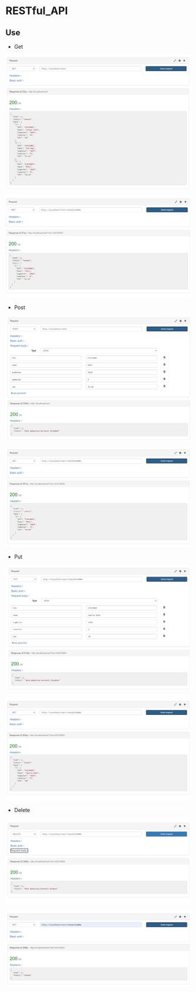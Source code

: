# RESTful_API


## Use

- Get
<p align="center">
  <img src="ss/Screenshot 2021-05-22 235030.png" alt="accessibility text">
</p>
<p align="center">
  <img src="ss/Screenshot 2021-05-22 235117.png" alt="accessibility text">
</p>



- Post
<p align="center">
  <img src="ss/post 1.png" alt="accessibility text">
</p>
<p align="center">
  <img src="ss/post 2.png" alt="accessibility text">
</p>



- Put 
<p align="center">
  <img src="ss/put 1.png" alt="accessibility text">
</p>
<p align="center">
  <img src="ss/put 2.png" alt="accessibility text">
</p>


- Delete
<p align="center">
  <img src="ss/delete 1.png" alt="accessibility text">
</p>
<p align="center">
  <img src="ss/delete 2.png" alt="accessibility text">
</p>
